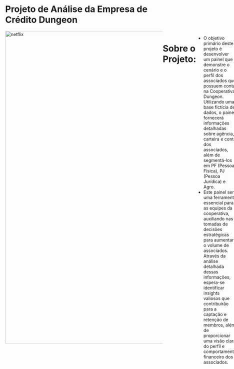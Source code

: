 # Projeto de Análise da Empresa de Crédito Dungeon
<div style="display: flex; justify-content: space-between;"> <br>
<img width="1000" alt="netflix" src="https://github.com/MarcosMeloJr/Projeto-Atelie/blob/main/atelie-de-costura.jpg">
  
# Sobre o Projeto:
- O objetivo primário deste projeto é desenvolver um painel que demonstre o cenário e o perfil dos associados que possuem conta na Cooperativa Dungeon. Utilizando uma base fictícia de dados, o painel fornecerá informações detalhadas sobre agência, carteira e conta dos associados, além de segmentá-los em PF (Pessoa Física), PJ (Pessoa Jurídica) e Agro.
- Este painel será uma ferramenta essencial para as equipes da cooperativa, auxiliando nas tomadas de decisões estratégicas para aumentar o volume de associados. Através da análise detalhada dessas informações, espera-se identificar insights valiosos que contribuirão para a captação e retenção de membros, além de proporcionar uma visão clara do perfil e comportamento financeiro dos associados.
<br />

# Etapas do Projeto (DataOps)
- Perguntas de negócio;
- Mapeamento dos dados;
- Prototipação;
- ETL (Extração, Transformação e Carregamento);
- Descobertas e insights;
- Sugestões de decisão.

<br />

# Perguntas de Negócio
Com o objetivo de fornecer um quadro geral dos insights a partir dos dados fornecidos, foi decidido que deveriam ser respondidas as seguintes perguntas: 
 
- Quantos associados há na carteira de clientes?
- Qual o valor total investido, de crédito tomado e de consórcios feito? (Adicione filtros para analisar por área)
- Mostre se houve evolução na aquisição dos clientes?
- Quantos clientes estão ativos e quantos usam PIX?

  Respondidas essas perguntas, as respostas fornecerão um quadro geral do cenário atual e do comportamento dos nossos associados, permitindo uma compreensão mais aprofundada de suas necessidades e padrões de movimentação financeira.


<br />

# Mapeamento dos Dados
- Os dados foram planilhados e estruturados no Excel.
 <img width="1000" alt="Imagem dados" src="https://github.com/MarcosMeloJr/Projeto-Atelie/blob/main/Bases%20Excel%20.png">

 
<br />
 


# Prototipação
A prototipação foi realizada utilizando a ferramenta Figma, permitindo visualizar uma prévia de como ficará a entrega final. Foi utilizado o Adobe Color para extrair o número HEX de cada cor.

#### Protótipo 1
 <img width="1000" alt="Imagem dados" src="https://github.com/MarcosMeloJr/Projeto-Atelie/blob/main/Prot%C3%B3tipo%20Ateli%C3%AA.png">


# ETL (Extração, Transformação e Carregamento)
### Preparação dos dados
- 	Extração da base fornecida para o Power Query;
-   Limpeza de dados inconsistentes;
-   Coluna Investimentos: Subst. Valores: Hífen por “vazio”;
-   Mudança dos tipos de coluna: Data e Hora para Data, Texto para Número Decimal Fixo;
-   Arredondamento das casas decimais (2 casas);
-   Substituição de valores textuais para melhor leitura;
-   Alteração da nomenclatura dos cabeçalhos;
-   Carregamento dos dados limpos para o Power BI.

 <img width="1000" alt="Imagem dados" src="https://github.com/MarcosMeloJr/Projeto-Atelie/blob/main/Modelagem.png">
 
 
<br />
  
<br />
 
 
  
# Dashboard Interativo
Com os dados devidamente processados, começamos a elaboração de visualizações com dados estatísticos pertinentes, que servirão como base para responder às questões propostas inicialmente. Foi necessário desenvolver algumas medidas utilizando fórmulas DAX para melhor analisar os dados e extrair insights significativos.

- [Clique aqui para visualizar o dashboard de maneira interativa](https://app.powerbi.com/view?r=eyJrIjoiMmM5NjBhMjUtMzkyMy00ZmVjLWI1ZWEtNDZhZWNhZmQ0NWFkIiwidCI6ImI2ZTUxYmY3LTlmNjItNDM0Ny1hYTk1LTlhYzljMjI2OTFlOCJ9)

<br />
 
![DASHBOARD](https://github.com/MarcosMeloJr/Projeto-Atelie/blob/main/Dashboard%20Completo.png)





<br />
<br />


# Descobertas e Insights
<img width="1000" src="https://github.com/MarcosMeloJr/Projeto-Atelie/blob/main/Insights.png">

Após a finalização do dashboard e a realização de uma análise minuciosa do material, foram observados os seguintes insights:
-A cooperativa possui um total de 17.155 associados, mostrando um tamanho de base significativo.
- Houve um aumento considerável no número de associados adquiridos desde 2016 até 2021.
- 70% dos clientes estão ativos, movimentando suas contas nos últimos 180 dias, o que reflete uma base de associados engajada.
- 90% dos associados possuem contas com Pix, mostrando uma alta adoção de tecnologias de pagamento modernas.]
- Menos de 1% dos associados não são correntistas, indicando que a maioria dos associados utiliza os serviços bancários oferecidos pela cooperativa.

 
 <br />
 
 
 
 # Recomendações ao tomador de decisão
Com base nos insights alcançados, algumas alternativas foram propostas aos dirigentes para que a empresa possa aprimorar seus resultados:
- Aumentar a Captação de Crédito: Incentivar os associados a utilizarem mais as linhas de crédito disponíveis, oferecendo condições atrativas e campanhas de conscientização sobre as vantagens de tomar crédito na cooperativa;
- Expandir o Uso do Pix: Aproveitar a alta adoção do Pix para oferecer novos serviços e facilidades. Programas de cashback ou descontos em transferências seriam interessantes para aumentar a fidelização dos associados;
- Engajar Associados Inativos: Implementar programas de reativação para os 30% de associados que não estão ativos. Oferecer benefícios exclusivos ou facilidades para motivá-los a movimentar suas contas novamente;
- Investigar o Crescimento na Adesão: Manter e intensificar as estratégias que levaram ao aumento considerável de associados entre 2016 e 2021. Isso pode incluir campanhas de marketing direcionadas, programas de indicação e a melhoria contínua dos serviços oferecidos.


<br />

# BÔNUS - Dica de Ferramenta - Tooltip
- As dicas de ferramentas no Power BI permitem análises dentro de outras análises, conforme mostrado no vídeo abaixo.
 



https://github.com/MarcosMeloJr/Projeto-Atelie/blob/main/ToolTip%20Ateli%C3%AA.mp4
